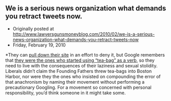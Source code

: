 ## We is a serious news organization what demands you retract tweets now.

 * Originally posted at http://www.lawyersgunsmoneyblog.com/2010/02/we-is-a-serious-news-organization-what-demands-you-retract-tweets-now
 * Friday, February 19, 2010

\*They can [pull down their site](http://www.reteaparty.com/2009/02/27/rick-santelli-is-as-mad-as-hell-chicago-tea-party/) in an effort to deny it, but Google remembers that [they were the ones who started using “tea-bag” as a verb](http://74.125.155.132/search?q=cache:W71X2n6hf\_4J:www.reteaparty.com/2009/02/27/rick-santelli-is-as-mad-as-hell-chicago-tea-party/), so they need to live with the consequences of their laziness and sexual stolidity.  Liberals didn’t claim the Founding Fathers threw tea-bags into Boston Harbor, nor were they the ones who insisted on compounding the error of that anachronism by naming their movement without performing a precautionary Googling.  For a movement so concerned with personal responsibility, you’d think someone in it might take some.